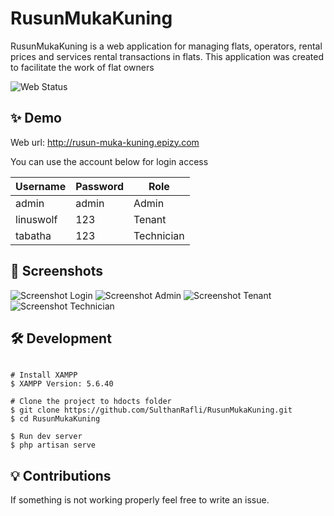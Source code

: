 # RusunMukaKuning

RusunMukaKuning is a web application for managing flats, operators, rental prices and services
rental transactions in flats.
This application was created to facilitate the work of flat owners

![Web Status](https://img.shields.io/website.svg?url=http://rusun-muka-kuning.epizy.com&style=for-the-badge)

## ✨ Demo
Web url: http://rusun-muka-kuning.epizy.com

You can use the account below for login access

| Username  | Password  | Role   |
| --------- | --------- | ------ |
| admin     | admin     | Admin  |
| linuswolf | 123       | Tenant |
| tabatha   | 123       | Technician |

## 📸 Screenshots

![Screenshot Login](https://cdn.discordapp.com/attachments/626766421086568448/983364860597387284/Web_capture_6-6-2022_202647_rusun-muka-kuning.epizy.com.jpeg)
![Screenshot Admin](https://cdn.discordapp.com/attachments/626766421086568448/983364860383494174/Web_capture_6-6-2022_203641_rusun-muka-kuning.epizy.com.jpeg)
![Screenshot Tenant](https://cdn.discordapp.com/attachments/626766421086568448/983364860194725968/Web_capture_6-6-2022_203714_rusun-muka-kuning.epizy.com.jpeg)
![Screenshot Technician](https://cdn.discordapp.com/attachments/626766421086568448/983364859733348402/Web_capture_6-6-2022_203756_rusun-muka-kuning.epizy.com.jpeg)

## 🛠️ Development

```

# Install XAMPP
$ XAMPP Version: 5.6.40

# Clone the project to hdocts folder
$ git clone https://github.com/SulthanRafli/RusunMukaKuning.git
$ cd RusunMukaKuning

$ Run dev server
$ php artisan serve
```

## 💡 Contributions 

If something is not working properly feel free to write an issue.
